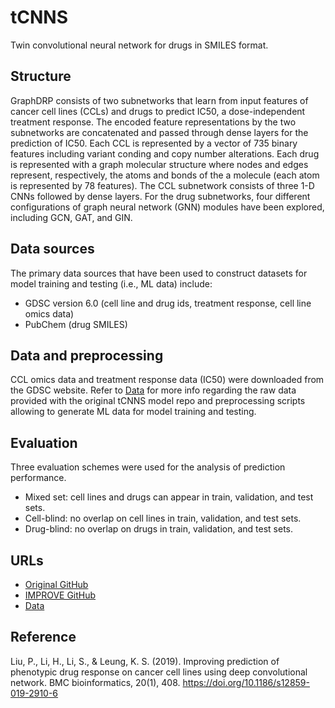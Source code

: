 # tCNNS
Twin convolutional neural network for drugs in SMILES format.


## Structure
GraphDRP consists of two subnetworks that learn from input features of cancer cell lines (CCLs) and drugs to predict IC50, a dose-independent treatment response. The encoded feature representations by the two subnetworks are concatenated and passed through dense layers for the prediction of IC50. Each CCL is represented by a vector of 735 binary features including variant conding and copy number alterations. Each drug is represented with a graph molecular structure where nodes and edges represent, respectively, the atoms and bonds of the a molecule (each atom is represented by 78 features). The CCL subnetwork consists of three 1-D CNNs followed by dense layers. For the drug subnetworks, four different configurations of graph neural network (GNN) modules have been explored, including GCN, GAT, and GIN.


## Data sources
The primary data sources that have been used to construct datasets for model training and testing (i.e., ML data) include:
- GDSC version 6.0 (cell line and drug ids, treatment response, cell line omics data)
- PubChem (drug SMILES)


## Data and preprocessing
CCL omics data and treatment response data (IC50) were downloaded from the GDSC website. Refer to [Data](Data.md) for more info regarding the raw data provided with the original tCNNS model repo and preprocessing scripts allowing to generate ML data for model training and testing.


## Evaluation
Three evaluation schemes were used for the analysis of prediction performance.

- Mixed set: cell lines and drugs can appear in train, validation, and test sets.
- Cell-blind: no overlap on cell lines in train, validation, and test sets.
- Drug-blind: no overlap on drugs in train, validation, and test sets. 


## URLs
- [Original GitHub](https://github.com/Lowpassfilter/tCNNS-Project)
- [IMPROVE GitHub](https://github.com/JDACS4C-IMPROVE/tCNNS-Project/tree/develop)
- [Data](https://ftp.mcs.anl.gov/pub/candle/public/improve/model_curation_data/tCNNS/)


## Reference
Liu, P., Li, H., Li, S., & Leung, K. S. (2019). Improving prediction of phenotypic drug response on cancer cell lines using deep convolutional network. BMC bioinformatics, 20(1), 408. https://doi.org/10.1186/s12859-019-2910-6
